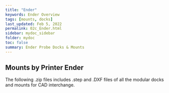 ```yaml
---
title: "Ender"
keywords: Ender Overview 
tags: [mounts, docks]
last_updated: Feb 5, 2022
permalink: 02c_Ender.html
sidebar: mydoc_sidebar
folder: mydoc
toc: false
summary: Ender Probe Docks & Mounts 
---
```


## Mounts by Printer Ender

The following .zip files includes .step and .DXF files of all the modular docks and mounts for CAD interchange.
